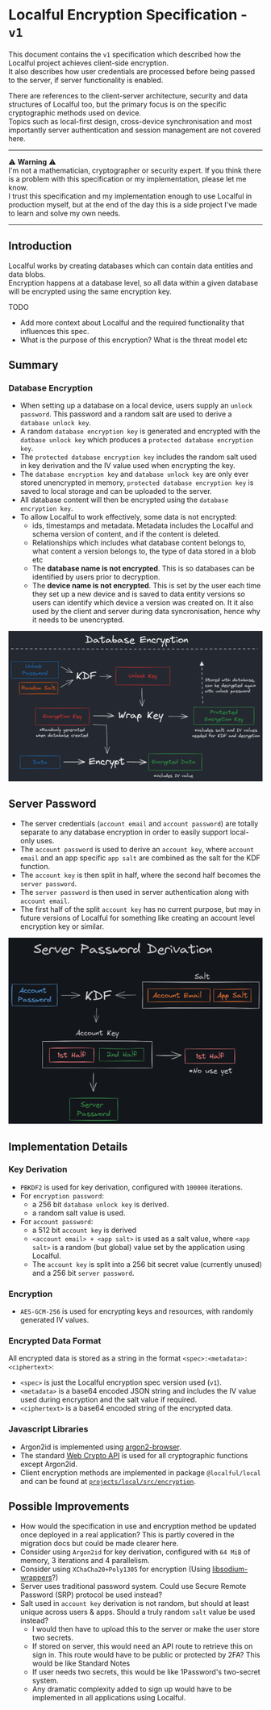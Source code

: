 # Localful Encryption Specification - `v1`
This document contains the `v1` specification which described how the Localful project achieves client-side encryption.  
It also describes how user credentials are processed before being passed to the server, if server functionality is enabled.  

There are references to the client-server architecture, security and data structures of Localful too, but the primary focus is on the specific cryptographic methods used on device.  
Topics such as local-first design, cross-device synchronisation and most importantly server authentication and session management are not covered here.

---

⚠️ **Warning** ⚠️  
I'm not a mathematician, cryptographer or security expert. If you think there is a problem with this specification or my implementation, please let me know.  
I trust this specification and my implementation enough to use Localful in production myself, but at the end of the
day this is a side project I've made to learn and solve my own needs.

---

## Introduction
Localful works by creating databases which can contain data entities and data blobs.  
Encryption happens at a database level, so all data within a given database will be encrypted using
the same encryption key.

TODO
- Add more context about Localful and the required functionality that influences this spec.
- What is the purpose of this encryption? What is the threat model etc

## Summary

### Database Encryption
- When setting up a database on a local device, users supply an `unlock password`. This password and a random salt are used to derive a `database unlock key`.
- A random `database encryption key` is generated and encrypted with the `datbase unlock key` which produces a `protected database encryption key`.
- The `protected database encryption key` includes the random salt used in key derivation and the IV value used when encrypting the key.
- The `database encryption key` and `database unlock key` are only ever stored unencrypted in memory, `protected database encryption key` is saved to local storage and can be uploaded to the server.
- All database content will then be encrypted using the `database encryption key`.
- To allow Localful to work effectively, some data is not encrypted:
  - ids, timestamps and metadata. Metadata includes the Localful and schema version of content, and if the content is deleted.
  - Relationships which includes what database content belongs to, what content a version belongs to, the type of data stored in a blob etc
  - The **database name is not encrypted**. This is so databases can be identified by users prior to decryption.
  - The **device name is not encrypted**. This is set by the user each time they set up a new device and is saved to data entity versions so users can identify which device a version was created on. It it also used by the client and server during data syncronisation, hence why it needs to be unencrypted.

![A diagram of database encryption.](diagrams/database-encryption.png)

## Server Password
- The server credentials (`account email` and `account password`) are totally separate to any database encryption in order to easily support local-only uses.
- The `account password` is used to derive an `account key`, where `account email` and an app specific `app salt` are combined as the salt for the KDF function.
- The `account key` is then split in half, where the second half becomes the `server password`.
- The `server password` is then used in server authentication along with `account email`.
- The first half of the split `account key` has no current purpose, but may in future versions of Localful for something like creating an account level encryption key or similar.

![A high-level diagram of the server password system described above.](diagrams/server-password-derivation.png)

## Implementation Details

### Key Derivation
- `PBKDF2` is used for key derivation, configured with `100000` iterations.
- For `encryption password`:
  - a 256 bit `database unlock key` is derived.
  - a random salt value is used.
- For `account password`:
  - a 512 bit `account key` is derived
  - `<account email> + <app salt>` is used as a salt value, where `<app salt>` is a random (but global) value set by the application using Localful.
  - The `account key` is split into a 256 bit secret value (currently unused) and a 256 bit `server password`.

### Encryption
- `AES-GCM-256` is used for encrypting keys and resources, with randomly generated IV values.

### Encrypted Data Format
All encrypted data is stored as a string in the format `<spec>:<metadata>:<ciphertext>`:
- `<spec>` is just the Localful encryption spec version used (`v1`).
- `<metadata>` is a base64 encoded JSON string and includes the IV value used during encryption and the salt value if required.
- `<ciphertext>` is a base64 encoded string of the encrypted data.

### Javascript Libraries
- Argon2id is implemented using [argon2-browser](https://www.npmjs.com/package/argon2-browser).
- The standard [Web Crypto API](https://developer.mozilla.org/en-US/docs/Web/API/Web_Crypto_API) is used for all cryptographic functions except Argon2id.
- Client encryption methods are implemented in package `@localful/local` and can be found at [`projects/local/src/encryption`](../../../projects/local/src/encryption).

## Possible Improvements
- How would the specification in use and encryption method be updated once deployed in a real application? This is partly covered in the migration docs but could be made clearer here.
- Consider using `Argon2id` for key derivation, configured with `64 MiB` of memory, 3 iterations and 4 parallelism.
- Consider using `XChaCha20+Poly1305` for encryption (Using [libsodium-wrappers](https://www.npmjs.com/package/libsodium-wrappers)?)
- Server uses traditional password system. Could use Secure Remote Password (SRP) protocol be used instead?
- Salt used in `account key` derivation is not random, but should at least unique across users & apps. Should a truly random `salt` value be used instead?
  - I would then have to upload this to the server or make the user store two secrets.
  - If stored on server, this would need an API route to retrieve this on sign in. This route would have to be public or protected by 2FA? This would be like Standard Notes
  - If user needs two secrets, this would be like 1Password's two-secret system.
  - Any dramatic complexity added to sign up would have to be implemented in all applications using Localful.
